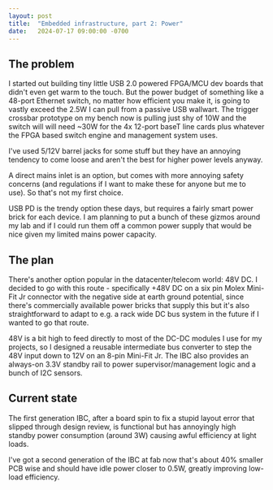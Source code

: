 ```yaml
---
layout: post
title:  "Embedded infrastructure, part 2: Power"
date:   2024-07-17 09:00:00 -0700
---
```


## The problem

I started out building tiny little USB 2.0 powered FPGA/MCU dev boards that didn't even get warm to the touch. But the
power budget of something like a 48-port Ethernet switch, no matter how efficient you make it, is going to vastly
exceed the 2.5W I can pull from a passive USB wallwart. The trigger crossbar prototype on my bench now is pulling just
shy of 10W and the switch will will need ~30W for the 4x 12-port baseT line cards plus whatever the FPGA based switch
engine and management system uses.

I've used 5/12V barrel jacks for some stuff but they have an annoying tendency to come loose and aren't the best for
higher power levels anyway.

A direct mains inlet is an option, but comes with more annoying safety concerns (and regulations if I want to make
these for anyone but me to use). So that's not my first choice.

USB PD is the trendy option these days, but requires a fairly smart power brick for each device. I am planning to put a
bunch of these gizmos around my lab and if I could run them off a common power supply that would be nice given my
limited mains power capacity.

## The plan

There's another option popular in the datacenter/telecom world: 48V DC. I decided to go with this route - specifically
+48V DC on a six pin Molex Mini-Fit Jr connector with the negative side at earth ground potential, since there's
commercially available power bricks that supply this but it's also straightforward to adapt to e.g. a rack wide DC bus
system in the future if I wanted to go that route.

48V is a bit high to feed directly to most of the DC-DC modules I use for my projects, so I designed a reusable
intermediate bus converter to step the 48V input down to 12V on an 8-pin Mini-Fit Jr. The IBC also provides an
always-on 3.3V standby rail to power supervisor/management logic and a bunch of I2C sensors.

## Current state

The first generation IBC, after a board spin to fix a stupid layout error that slipped through design review, is
functional but has annoyingly high standby power consumption (around 3W) causing awful efficiency at light loads.

I've got a second generation of the IBC at fab now that's about 40% smaller PCB wise and should have idle power closer
to 0.5W, greatly improving low-load efficiency.
